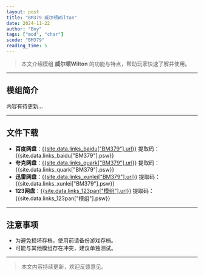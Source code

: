 ```yaml
---
layout: post
title: "BM379 威尔顿Wilton"
date: 2024-11-22
author: "Bny"
tags: ["mod", "char"]
scode: "BM379"
reading_time: 5
---
```


> 本文介绍模组 **威尔顿Wilton** 的功能与特点，帮助玩家快速了解并使用。

---

## 模组简介

内容有待更新...

---

## 文件下载
- **百度网盘**：[{{site.data.links_baidu["BM379"].url}}]({{site.data.links_baidu["BM379"].url}}) 提取码：{{site.data.links_baidu["BM379"].psw}}
- **夸克网盘**：[{{site.data.links_quark["BM379"].url}}]({{site.data.links_quark["BM379"].url}}) 提取码：{{site.data.links_quark["BM379"].psw}}
- **迅雷网盘**：[{{site.data.links_xunlei["BM379"].url}}]({{site.data.links_xunlei["BM379"].url}}) 提取码：{{site.data.links_xunlei["BM379"].psw}}
- **123网盘**：[{{site.data.links_123pan["模组"].url}}]({{site.data.links_123pan["模组"].url}}) 提取码：{{site.data.links_123pan["模组"].psw}}

---

## 注意事项
- 为避免损坏存档，使用前请备份游戏存档。
- 可能与其他模组存在冲突，建议单独测试。

---

> 本文内容持续更新，欢迎反馈意见。
